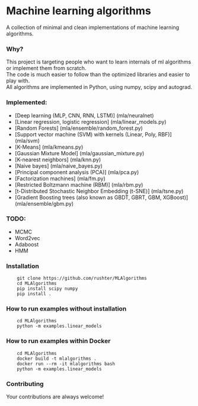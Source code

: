 # Machine learning algorithms
A collection of minimal and clean implementations of machine learning algorithms.

### Why?
This project is targeting people who want to learn internals of ml algorithms or implement them from scratch.  
The code is much easier to follow than the optimized libraries and easier to play with.  
All algorithms are implemented in Python, using numpy, scipy and autograd.  

### Implemented:
* [Deep learning (MLP, CNN, RNN, LSTM)] (mla/neuralnet)
* [Linear regression, logistic regression] (mla/linear_models.py)
* [Random Forests] (mla/ensemble/random_forest.py)
* [Support vector machine (SVM) with kernels (Linear, Poly, RBF)] (mla/svm)
* [K-Means] (mla/kmeans.py)
* [Gaussian Mixture Model] (mla/gaussian_mixture.py)
* [K-nearest neighbors] (mla/knn.py)
* [Naive bayes] (mla/naive_bayes.py)
* [Principal component analysis (PCA)] (mla/pca.py)
* [Factorization machines] (mla/fm.py)
* [Restricted Boltzmann machine (RBM)] (mla/rbm.py)
* [t-Distributed Stochastic Neighbor Embedding (t-SNE)] (mla/tsne.py)
* [Gradient Boosting trees (also known as GBDT, GBRT, GBM, XGBoost)] (mla/ensemble/gbm.py)


### TODO:
* MCMC
* Word2vec
* Adaboost
* HMM

### Installation
        git clone https://github.com/rushter/MLAlgorithms
        cd MLAlgorithms
        pip install scipy numpy
        pip install .

### How to run examples without installation
        cd MLAlgorithms
        python -m examples.linear_models

### How to run examples within Docker
        cd MLAlgorithms
        docker build -t mlalgorithms .
        docker run --rm -it mlalgorithms bash
        python -m examples.linear_models

### Contributing
Your contributions are always welcome!
